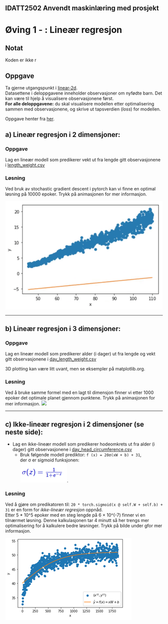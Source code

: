 ## IDATT2502 Anvendt maskinlæring med prosjekt
# Øving 1 - : Lineær regresjon


## Notat
Koden er ikke r

## Oppgave

Ta gjerne utgangspunkt i [linear-2d](https://gitlab.com/ntnu-tdat3025/regression/linear-2d).  
Datasettene i deloppgavene inneholder observasjoner om nyfødte barn. Det kan være
til hjelp å visualisere observasjonene først.  
**For alle deloppgavene:** du skal visualisere modellen etter optimalisering sammen
med observasjonene, og skrive ut tapsverdien (*loss*) for modellen.

Oppgave henter fra [her](assets/assignment).

## a) Lineær regresjon i 2 dimensjoner:

### Oppgave
Lag en lineær modell som predikerer vekt ut fra lengde gitt observasjonene i
[length_weight.csv](length_weight.csv)

### Løsning
Ved bruk av stochastic gradient descent i pytorch kan vi finne en optimal løsning på 10000 epoker.
Trykk på animasjonen for mer informasjon.

[![](assets/linear_regression_2d_live.gif)](a.ipynb)



------
 
## b) Lineær regresjon i 3 dimensjoner:

### Oppgave
Lag en lineær modell som predikerer alder (i dager) ut fra lengde og vekt gitt
observasjonene i [day_length_weight.csv](day_length_weight.csv)

3D plotting kan være litt uvant, men se eksempler på matplotlib.org.

### Løsning

Ved å bruke samme formel med en lagt til dimensjon finner vi etter 1000 epoker det optimale planet gjennom punktene.
Trykk på animasjonen for mer informasjon.
[![](assets/linear_regression_3d_live.gif)](b.ipynb)

-----
## c) Ikke-lineær regresjon i 2 dimensjoner (se neste side):
- Lag en ikke-lineær modell som predikerer hodeomkrets ut fra alder (i dager) gitt
observasjonene i [day_head_circumference.csv](day_head_circumference.csv)
  - Bruk følgende modell prediktor: `f (x) = 20σ(xW + b) + 31`,  
    der σ er sigmoid funksjonen:  
    ![](assets/sigmoid_froid.png).

### Løsning
Ved å gjøre om predikatoren til: `20 * torch.sigmoid(x @ self.W + self.b) + 31` er en form for *ikke-lineær regresjon* oppnåd.  
Etter 5 * 10^5 epoker med en steg lengde på 6 × 10^(-7) finner vi en tilnærmet løsning. Denne kalkulasjonen tar 4 minutt så her trengs mer optimalisering for å kalkulere bedre løsninger. Trykk på bilde under gfor mer informasjon.

[![](assets/non_linear_regression_2d.png)](c.ipynb)



